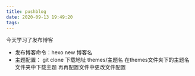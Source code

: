 ```yaml
---
title: pushblog
date: 2020-09-13 19:49:20
tags:
---
```


今天学习了发布博客

* 发布博客命令：hexo new 博客名
* 主题配置： git clone 下载地址 themes/主题名    在themes文件夹下的主题名文件夹中下载主题
  再再配置文件中更改文件配置
